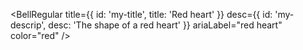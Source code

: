 <BellRegular
title={{ id: 'my-title', title: 'Red heart' }}
desc={{ id: 'my-descrip', desc: 'The shape of a red heart' }}
ariaLabel="red heart"
color="red"
/>
